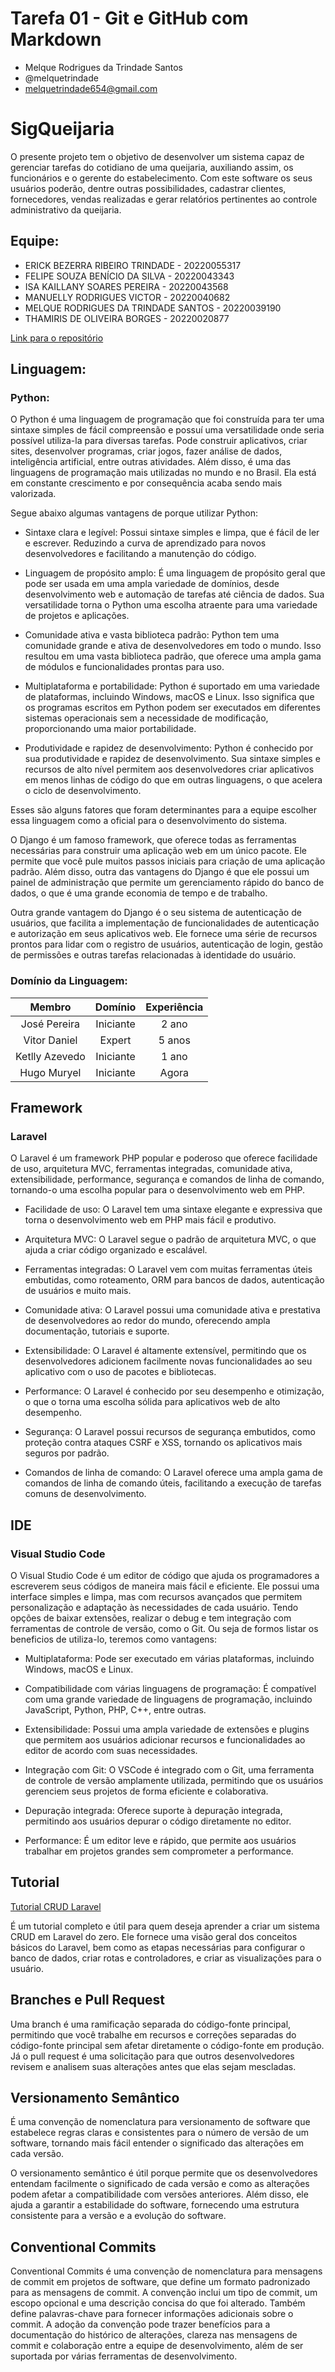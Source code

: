 # Tarefa 01 - Git e GitHub com Markdown

* Melque Rodrigues da Trindade Santos
* @melquetrindade
* melquetrindade654@gmail.com

# SigQueijaria

O presente projeto tem o objetivo de desenvolver um sistema capaz de gerenciar tarefas do cotidiano de uma queijaria, 
auxiliando assim, os funcionários e o gerente do estabelecimento. Com este software os seus usuários poderão, dentre outras possibilidades,
cadastrar clientes, fornecedores, vendas realizadas e gerar relatórios pertinentes ao controle administrativo da queijaria.

## Equipe:

* ERICK BEZERRA RIBEIRO TRINDADE -  20220055317
* FELIPE SOUZA BENÍCIO DA SILVA - 20220043343
* ISA KAILLANY SOARES PEREIRA - 20220043568
* MANUELLY RODRIGUES VICTOR - 20220040682
* MELQUE RODRIGUES DA TRINDADE SANTOS - 20220039190
* THAMIRIS DE OLIVEIRA BORGES - 20220020877


[Link para o repositório](https://github.com/melquetrindade/sigQueijaria)

## Linguagem: 
### Python:
O Python é uma linguagem de programação que foi construída para ter uma sintaxe simples de fácil compreensão e possuí uma versatilidade onde seria possível utiliza-la para diversas tarefas. Pode construir aplicativos, criar sites, desenvolver programas, criar jogos, fazer análise de dados, inteligência artificial, entre outras atividades. Além disso, é uma das linguagens de programação mais utilizadas no mundo e no Brasil. Ela está em constante crescimento e por consequência acaba sendo mais valorizada. 

Segue abaixo algumas vantagens de porque utilizar Python:

* Sintaxe clara e legível: Possui sintaxe simples e limpa, que é fácil de ler e escrever. Reduzindo a curva de aprendizado para novos desenvolvedores e facilitando a manutenção do código.

* Linguagem de propósito amplo: É uma linguagem de propósito geral que pode ser usada em uma ampla variedade de domínios, desde desenvolvimento web e automação de tarefas até ciência de dados. Sua versatilidade torna o Python uma escolha atraente para uma variedade de projetos e aplicações.

* Comunidade ativa e vasta biblioteca padrão: Python tem uma comunidade grande e ativa de desenvolvedores em todo o mundo. Isso resultou em uma vasta biblioteca padrão, que oferece uma ampla gama de módulos e funcionalidades prontas para uso.

* Multiplataforma e portabilidade: Python é suportado em uma variedade de plataformas, incluindo Windows, macOS e Linux. Isso significa que os programas escritos em Python podem ser executados em diferentes sistemas operacionais sem a necessidade de modificação, proporcionando uma maior portabilidade.

* Produtividade e rapidez de desenvolvimento: Python é conhecido por sua produtividade e rapidez de desenvolvimento. Sua sintaxe simples e recursos de alto nível permitem aos desenvolvedores criar aplicativos em menos linhas de código do que em outras linguagens, o que acelera o ciclo de desenvolvimento.

Esses são alguns fatores que foram determinantes para a equipe escolher essa linguagem como a oficial para o desenvolvimento do sistema.

O Django é um famoso framework, que oferece todas as ferramentas necessárias para construir uma aplicação web em um único pacote. Ele permite que você pule muitos passos iniciais para criação de uma aplicação padrão. Além disso, outra das vantagens do Django é que ele possui um painel de administração que permite um gerenciamento rápido do banco de dados, o que é uma grande economia de tempo e de trabalho.

Outra grande vantagem do Django é o seu sistema de autenticação de usuários, que facilita a implementação de funcionalidades de autenticação e autorização em seus aplicativos web. Ele fornece uma série de recursos prontos para lidar com o registro de usuários, autenticação de login, gestão de permissões e outras tarefas relacionadas à identidade do usuário.

### Domínio da Linguagem:

Membro          | Domínio       | Experiência
:--------------:|:-------------:|:-------:
José Pereira   | Iniciante     | 2 ano
Vitor Daniel  | Expert | 5 anos
Ketlly Azevedo  | Iniciante | 1 ano
Hugo Muryel | Iniciante     | Agora

## Framework
### Laravel

O Laravel é um framework PHP popular e poderoso que oferece facilidade de uso, arquitetura MVC, ferramentas integradas, comunidade ativa, extensibilidade, performance, segurança e comandos de linha de comando, tornando-o uma escolha popular para o desenvolvimento web em PHP.

* Facilidade de uso: O Laravel tem uma sintaxe elegante e expressiva que torna o desenvolvimento web em PHP mais fácil e produtivo.

* Arquitetura MVC: O Laravel segue o padrão de arquitetura MVC, o que ajuda a criar código organizado e escalável.

* Ferramentas integradas: O Laravel vem com muitas ferramentas úteis embutidas, como roteamento, ORM para bancos de dados, autenticação de usuários e muito mais.

* Comunidade ativa: O Laravel possui uma comunidade ativa e prestativa de desenvolvedores ao redor do mundo, oferecendo ampla documentação, tutoriais e suporte.

* Extensibilidade: O Laravel é altamente extensível, permitindo que os desenvolvedores adicionem facilmente novas funcionalidades ao seu aplicativo com o uso de pacotes e bibliotecas.

* Performance: O Laravel é conhecido por seu desempenho e otimização, o que o torna uma escolha sólida para aplicativos web de alto desempenho.

* Segurança: O Laravel possui recursos de segurança embutidos, como proteção contra ataques CSRF e XSS, tornando os aplicativos mais seguros por padrão.

* Comandos de linha de comando: O Laravel oferece uma ampla gama de comandos de linha de comando úteis, facilitando a execução de tarefas comuns de desenvolvimento.

## IDE
### Visual Studio Code

O Visual Studio Code é um editor de código que ajuda os programadores a escreverem seus códigos de maneira mais fácil e eficiente. Ele possui uma interface simples e limpa, mas com recursos avançados que permitem personalização e adaptação às necessidades de cada usuário. Tendo opções de baixar extensões, realizar o debug e tem integração com ferramentas de controle de versão, como o Git. Ou seja de formos listar os beneficios de utiliza-lo, teremos como vantagens:

* Multiplataforma: Pode ser executado em várias plataformas, incluindo Windows, macOS e Linux.

* Compatibilidade com várias linguagens de programação: É compatível com uma grande variedade de linguagens de programação, incluindo JavaScript, Python, PHP, C++, entre outras.

* Extensibilidade: Possui uma ampla variedade de extensões e plugins que permitem aos usuários adicionar recursos e funcionalidades ao editor de acordo com suas necessidades.

* Integração com Git: O VSCode é integrado com o Git, uma ferramenta de controle de versão amplamente utilizada, permitindo que os usuários gerenciem seus projetos de forma eficiente e colaborativa.

* Depuração integrada: Oferece suporte à depuração integrada, permitindo aos usuários depurar o código diretamente no editor.

* Performance: É um editor leve e rápido, que permite aos usuários trabalhar em projetos grandes sem comprometer a performance.

## Tutorial

[Tutorial CRUD Laravel](https://imasters.com.br/php/como-fazer-um-crud-no-laravel-do-zero-parte-1)

É um tutorial completo e útil para quem deseja aprender a criar um sistema CRUD em Laravel do zero. Ele fornece uma visão geral dos conceitos básicos do Laravel, bem como as etapas necessárias para configurar o banco de dados, criar rotas e controladores, e criar as visualizações para o usuário.

## Branches e Pull Request
Uma branch é uma ramificação separada do código-fonte principal, permitindo que você trabalhe em recursos e correções separadas do código-fonte principal sem afetar diretamente o código-fonte em produção. Já o pull request é uma solicitação para que outros desenvolvedores revisem e analisem suas alterações antes que elas sejam mescladas.

## Versionamento Semântico

É uma convenção de nomenclatura para versionamento de software que estabelece regras claras e consistentes para o número de versão de um software, tornando mais fácil entender o significado das alterações em cada versão.

O versionamento semântico é útil porque permite que os desenvolvedores entendam facilmente o significado de cada versão e como as alterações podem afetar a compatibilidade com versões anteriores. Além disso, ele ajuda a garantir a estabilidade do software, fornecendo uma estrutura consistente para a versão e a evolução do software.

## Conventional Commits

Conventional Commits é uma convenção de nomenclatura para mensagens de commit em projetos de software, que define um formato padronizado para as mensagens de commit. A convenção inclui um tipo de commit, um escopo opcional e uma descrição concisa do que foi alterado. Também define palavras-chave para fornecer informações adicionais sobre o commit. A adoção da convenção pode trazer benefícios para a documentação do histórico de alterações, clareza nas mensagens de commit e colaboração entre a equipe de desenvolvimento, além de ser suportada por várias ferramentas de desenvolvimento.
